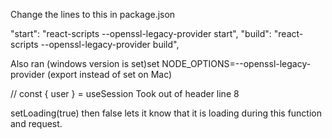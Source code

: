 Change the lines to this in package.json

 "start": "react-scripts --openssl-legacy-provider start",
 "build": "react-scripts --openssl-legacy-provider build", 

 Also ran (windows version is set)set NODE_OPTIONS=--openssl-legacy-provider (export instead of set on Mac)


  // const { user } = useSession
 Took out of header line 8 


setLoading(true) then false lets it know that it is loading during this function and request.